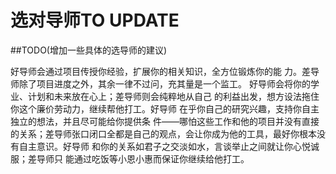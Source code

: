 # 选对导师TO UPDATE

\#\#TODO\(增加一些具体的选导师的建议\)

好导师会通过项目传授你经验，扩展你的相关知识，全方位锻炼你的能  力。差导师除了项目进度之外，其余一律不过问，充其量是一个监工。  好导师会将你的学业、计划和未来放在心上；差导师则会纯粹地从自己  的利益出发，想方设法拖住你这个廉价劳动力，继续帮他打工。好导师  在乎你自己的研究兴趣，支持你自主独立的想法，并且尽可能给你提供条  件——哪怕这些工作和他的项目并没有直接的关系；差导师张口闭口全都是自己的观点，会让你成为他的工具，最好你根本没有自主意识。好导师  和你的关系如君子之交淡如水，言谈举止之间就让你心悦诚服；差导师只  能通过吃饭等小恩小惠而保证你继续给他打工。


